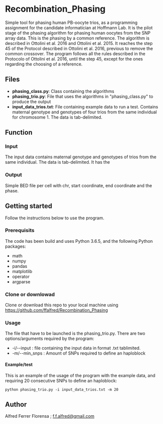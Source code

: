 # Recombination_Phasing
Simple tool for phasing human PB-oocyte trios, as a programming assignment for the candidate informatician at Hoffmann Lab.
It is the pilot stage of the phasing algorithm for phasing  human oocytes from the SNP array data. This is the phasing by a common reference. The algorithm is described in Ottolini et al. 2016 and Ottolini et al. 2015. It reaches the step 45 of the Protocol described in Ottolini et al. 2016, previous to remove the common crossover. The program follows all the rules described in the Protocolo of Ottolini et al. 2016, until the step 45, except for the ones regarding the choosing of a reference.

## Files 
* **phasing_class.py**: Class containing the algorithms
* **phasing_trio.py**: File that uses the algorithms in "phasing_class.py" to produce the output
* **input_data_trios.txt**:  File containing example data to run a test. Contains maternal genotype and genotypes of four trios from the same individual for chromosome 1. The data is tab-delimited. 

## Function

### Input
The input data contains maternal genotype and genotypes of trios from the same individual. The data is tab-delimited. It has the 

### Output
Simple BED file per cell with chr, start coordinate, end coordinate and the phase.

## Getting started
Follow the instructions below to use the program.

### Prerequisits
The code has been build and uses Python 3.6.5, and the following Python packages:
* math
* numpy
* pandas
* matplotlib
* operator
* argparse

### Clone or downlowad
Clone or download this repo to your local machine using https://github.com/ffalfred/Recombination_Phasing

### Usage
The file that have to be launched is the phasing_trio.py. There are two options/arguments required by the program:
* -i/--input : file containing the input data in format .txt tablimited.
* -m/--min_snps : Amount of SNPs required to define an haploblock

#### Example/test
This is an example of the usage of the program with the example data, and requiring 20 consecutive SNPs to define an haploblock:
```
python phasing_trio.py -i input_data_trios.txt -m 20
```

## Author
Alfred Ferrer Florensa ; f.f.alfred@gmail.com 



